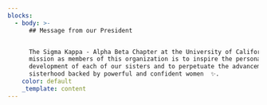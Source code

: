 ```yaml
---
blocks:
  - body: >-
      ## Message from our President


      The Sigma Kappa - Alpha Beta Chapter at the University of California!  Our
      mission as members of this organization is to inspire the personal
      development of each of our sisters and to perpetuate the advancement of
      sisterhood backed by powerful and confident women  ✨.
    color: default
    _template: content
---
```


